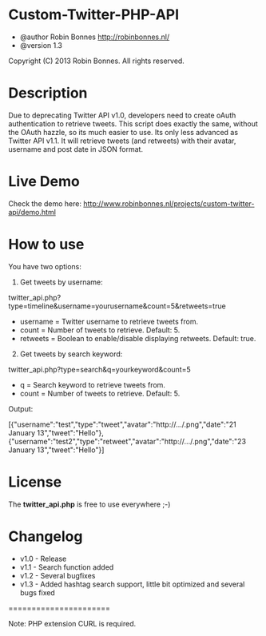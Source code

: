 Custom-Twitter-PHP-API
======================

- @author	Robin Bonnes <http://robinbonnes.nl/>
- @version	1.3

Copyright (C) 2013 Robin Bonnes. All rights reserved.

Description
======================

Due to deprecating Twitter API v1.0, developers need to create oAuth authentication to retrieve tweets.
This script does exactly the same, without the OAuth hazzle, so its much easier to use.
Its only less advanced as Twitter API v1.1. 
It will retrieve tweets (and retweets) with their avatar, username and post date in JSON format.

Live Demo
======================

Check the demo here: http://www.robinbonnes.nl/projects/custom-twitter-api/demo.html

How to use
======================

You have two options:

1. Get tweets by username:

twitter_api.php?type=timeline&username=yourusername&count=5&retweets=true

 - username	=	Twitter username to retrieve tweets from.
 - count =	Number of tweets to retrieve. Default: 5.
 - retweets	=	Boolean to enable/disable displaying retweets. Default: true.

2. Get tweets by search keyword:

twitter_api.php?type=search&q=yourkeyword&count=5

 - q =	Search keyword to retrieve tweets from.
 - count =	Number of tweets to retrieve. Default: 5.

Output:

[{"username":"test","type":"tweet","avatar":"http://.../.png","date":"21 January 13","tweet":"Hello"},
{"username":"test2","type":"retweet","avatar":"http://.../.png","date":"23 January 13","tweet":"Hello"}]

License
======================
The **twitter_api.php** is free to use everywhere ;-)

Changelog
======================

 - v1.0	- Release
 - v1.1 - Search function added
 - v1.2 - Several bugfixes
 - v1.3 - Added hashtag search support, little bit optimized and several bugs fixed

======================

Note: PHP extension CURL is required.
